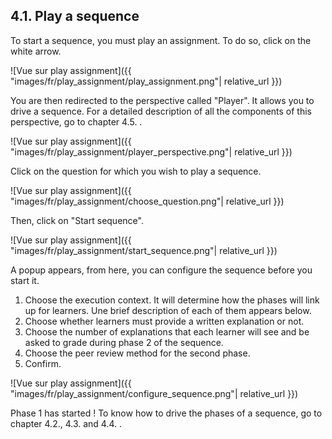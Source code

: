## 4.1. Play a sequence

To start a sequence, you must play an assignment. To do so, click on the white arrow.

![Vue sur play assignment]({{ "images/fr/play_assignment/play_assignment.png"| relative_url }})

You are then redirected to the perspective called "Player". It allows you to drive a sequence. For a detailed description of all the components of this perspective, go to chapter 4.5. .

![Vue sur play assignment]({{ "images/fr/play_assignment/player_perspective.png"| relative_url }})

Click on the question for which you wish to play a sequence.

![Vue sur play assignment]({{ "images/fr/play_assignment/choose_question.png"| relative_url }})

Then, click on "Start sequence".

![Vue sur play assignment]({{ "images/fr/play_assignment/start_sequence.png"| relative_url }})

A popup appears, from here, you can configure the sequence before you start it.
1. Choose the execution context. It will determine how the phases will link up for learners. Une brief description of each of them appears below.
2. Choose whether learners must provide a written explanation or not.
3. Choose the number of explanations that each learner will see and be asked to grade during phase 2 of the sequence.
4. Choose the peer review method for the second phase.
5. Confirm.

![Vue sur play assignment]({{ "images/fr/play_assignment/configure_sequence.png"| relative_url }})

Phase 1 has started ! To know how to drive the phases of a sequence, go to chapter 4.2., 4.3. and 4.4. .



